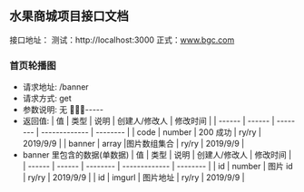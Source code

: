 ## 水果商城项目接口文档

接口地址：
测试：http://localhost:3000
正式：www.bgc.com

### 首页轮播图

- 请求地址: /banner
- 请求方式: get
- 参数说明: 无
  -----
- 返回值:
  | 值 | 类型 | 说明 | 创建人/修改人 | 修改时间 |
  | ------ | ------ | -------- | ------------- | -------- |
  | code | number | 200 成功 | ry/ry | 2019/9/9 |
  | banner | array |图片数组集合 | ry/ry | 2019/9/9 |
- banner 里包含的数据(单数据)
  | 值 | 类型 | 说明 | 创建人/修改人 | 修改时间 |
  | ------ | ------ | -------- | ------------- | -------- |
  | id | number | 图片 id | ry/ry | 2019/9/9 |
  | id | imgurl | 图片地址 | ry/ry | 2019/9/9 |
